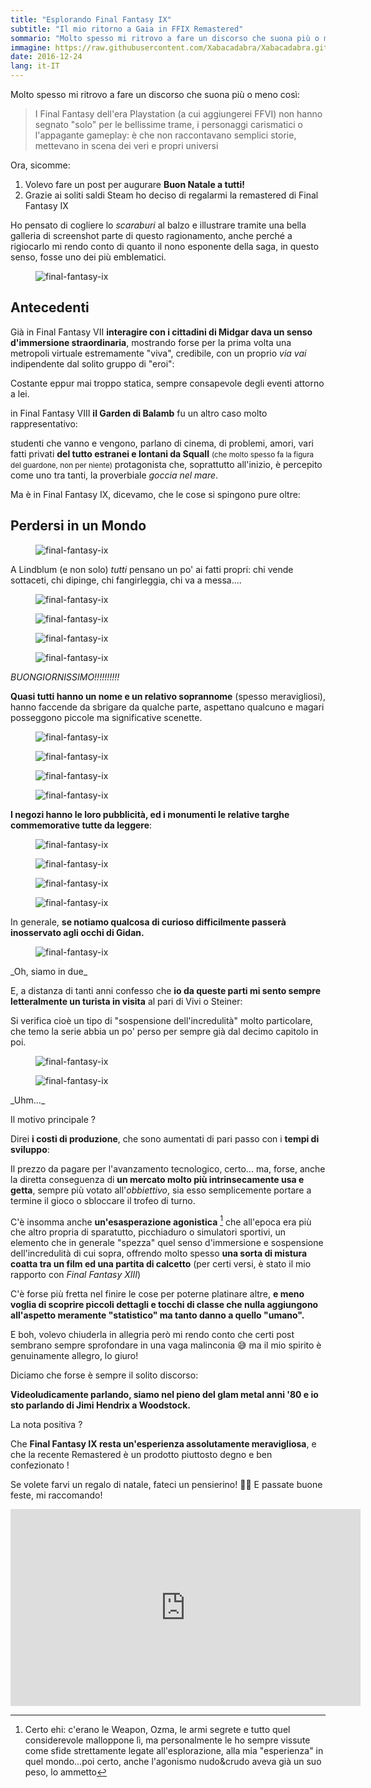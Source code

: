 ```yaml
---
title: "Esplorando Final Fantasy IX"
subtitle: "Il mio ritorno a Gaia in FFIX Remastered"
sommario: "Molto spesso mi ritrovo a fare un discorso che suona più o meno così: I Final Fantasy dell'era Playstation..."
immagine: https://raw.githubusercontent.com/Xabacadabra/Xabacadabra.github.io/master/images//esplorando-final-fantasy-ix.jpg
date: 2016-12-24
lang: it-IT
---
```


Molto spesso mi ritrovo a fare un discorso che suona più o meno così:

> I Final Fantasy dell'era Playstation (a cui aggiungerei FFVI) non hanno segnato "solo" per le bellissime trame, i personaggi carismatici o l'appagante gameplay: è che non raccontavano semplici storie, mettevano in scena dei veri e propri universi

Ora, sicomme:

1. Volevo fare un post per augurare **Buon Natale a tutti!**
2. Grazie ai soliti saldi Steam ho deciso di regalarmi la remastered di Final Fantasy IX

Ho pensato di cogliere lo _scaraburi_ al balzo e illustrare tramite una bella galleria di screenshot parte di questo ragionamento, anche perché a rigiocarlo mi rendo conto di quanto il nono esponente della saga, in questo senso, fosse uno dei più emblematici.

<figure>
	<img src="https://raw.githubusercontent.com/Xabacadabra/Xabacadabra.github.io/master/gallery/final-fantasy-ix/buttalesca.jpg" alt="final-fantasy-ix">
</figure>

## Antecedenti

Già in Final Fantasy VII **interagire con i cittadini di Midgar dava un senso d'immersione straordinaria**, mostrando forse per la prima volta una metropoli virtuale estremamente "viva", credibile, con un proprio _via vai_ indipendente dal solito gruppo di "eroi":

Costante eppur mai troppo statica, sempre consapevole degli eventi attorno a lei.

in Final Fantasy VIII **il Garden di Balamb** fu un altro caso molto rappresentativo:

studenti che vanno e vengono, parlano di cinema, di problemi, amori, vari fatti privati **del tutto estranei e lontani da Squall** <small>(che molto spesso fa la figura del guardone, non per niente)</small> protagonista che, soprattutto all'inizio, è percepito come uno tra tanti, la proverbiale _goccia nel mare_.

Ma è in Final Fantasy IX, dicevamo, che le cose si spingono pure oltre:

## Perdersi in un Mondo

<figure>
	<img src="https://raw.githubusercontent.com/Xabacadabra/Xabacadabra.github.io/master/gallery/final-fantasy-ix/listinoprezzi.jpg" alt="final-fantasy-ix">
</figure>

A Lindblum (e non solo) _tutti_ pensano un po' ai fatti propri: chi vende sottaceti, chi dipinge, chi fangirleggia, chi va a messa....

<figure>
	<img src="https://raw.githubusercontent.com/Xabacadabra/Xabacadabra.github.io/master/gallery/final-fantasy-ix/prete.jpg" alt="final-fantasy-ix">
</figure>

<figure>
	<img src="https://raw.githubusercontent.com/Xabacadabra/Xabacadabra.github.io/master/gallery/final-fantasy-ix/fangirl1.jpg" alt="final-fantasy-ix">
</figure>

<figure>
	<img src="https://raw.githubusercontent.com/Xabacadabra/Xabacadabra.github.io/master/gallery/final-fantasy-ix/fangirl2.jpg" alt="final-fantasy-ix">
</figure>

<figure>
	<img src="https://raw.githubusercontent.com/Xabacadabra/Xabacadabra.github.io/master/gallery/final-fantasy-ix/caffe.jpg" alt="final-fantasy-ix">
</figure>

_BUONGIORNISSIMO!!!!!!!!!!_

**Quasi tutti hanno un nome e un relativo soprannome** (spesso meravigliosi), hanno faccende da sbrigare da qualche parte, aspettano qualcuno e magari posseggono piccole ma significative scenette.

<figure>
	<img src="https://raw.githubusercontent.com/Xabacadabra/Xabacadabra.github.io/master/gallery/final-fantasy-ix/ryo.jpg" alt="final-fantasy-ix">
</figure>

<figure>
	<img src="https://raw.githubusercontent.com/Xabacadabra/Xabacadabra.github.io/master/gallery/final-fantasy-ix/torres1.jpg" alt="final-fantasy-ix">
</figure>

<figure>
	<img src="https://raw.githubusercontent.com/Xabacadabra/Xabacadabra.github.io/master/gallery/final-fantasy-ix/torres2.jpg" alt="final-fantasy-ix">
</figure>

<figure>
	<img src="https://raw.githubusercontent.com/Xabacadabra/Xabacadabra.github.io/master/gallery/final-fantasy-ix/sam.jpg" alt="final-fantasy-ix">
</figure>

**I negozi hanno le loro pubblicità, ed i monumenti le relative targhe commemorative tutte da leggere**:

<figure>
	<img src="https://raw.githubusercontent.com/Xabacadabra/Xabacadabra.github.io/master/gallery/final-fantasy-ix/pescheria.jpg" alt="final-fantasy-ix">
</figure>

<figure>
	<img src="https://raw.githubusercontent.com/Xabacadabra/Xabacadabra.github.io/master/gallery/final-fantasy-ix/peppe.jpg" alt="final-fantasy-ix">
</figure>

<figure>
	<img src="https://raw.githubusercontent.com/Xabacadabra/Xabacadabra.github.io/master/gallery/final-fantasy-ix/cliente.jpg" alt="final-fantasy-ix">
</figure>

<figure>
	<img src="https://raw.githubusercontent.com/Xabacadabra/Xabacadabra.github.io/master/gallery/final-fantasy-ix/cid8.jpg" alt="final-fantasy-ix">
</figure>

In generale, **se notiamo qualcosa di curioso difficilmente passerà inosservato agli occhi di Gidan.**

<figure>
	<img src="https://raw.githubusercontent.com/Xabacadabra/Xabacadabra.github.io/master/gallery/final-fantasy-ix/cargo.jpg" alt="final-fantasy-ix">
</figure>
_Oh, siamo in due_

E, a distanza di tanti anni confesso che **io da queste parti mi sento sempre letteralmente un turista in visita** al pari di Vivi o Steiner:

Si verifica cioè un tipo di "sospensione dell'incredulità" molto particolare, che temo la serie abbia un po' perso per sempre già dal decimo capitolo in poi.

<figure>
	<img src="https://raw.githubusercontent.com/Xabacadabra/Xabacadabra.github.io/master/gallery/final-fantasy-ix/scigu.jpg" alt="final-fantasy-ix">
</figure>

<figure>
	<img src="https://raw.githubusercontent.com/Xabacadabra/Xabacadabra.github.io/master/gallery/final-fantasy-ix/manolo.jpg" alt="final-fantasy-ix">
</figure>
_Uhm..._

Il motivo principale ?

Direi **i costi di produzione**, che sono aumentati di pari passo con i **tempi di sviluppo**:

Il prezzo da pagare per l'avanzamento tecnologico, certo... ma, forse, anche la diretta conseguenza di **un mercato molto più intrinsecamente usa e getta**, sempre più votato all'_obbiettivo_, sia esso semplicemente portare a termine il gioco o sbloccare il trofeo di turno.

C'è insomma anche **un'esasperazione agonistica** [^agonistica] che all'epoca era più che altro propria di sparatutto, picchiaduro o simulatori sportivi, un elemento che in generale "spezza" quel senso d'immersione e sospensione dell'incredulità di cui sopra, offrendo molto spesso **una sorta di mistura coatta tra un film ed una partita di calcetto** (per certi versi, è stato il mio rapporto con _Final Fantasy XIII_)

C'è forse più fretta nel finire le cose per poterne platinare altre, **e meno voglia di scoprire piccoli dettagli e tocchi di classe che nulla aggiungono all'aspetto meramente "statistico" ma tanto danno a quello "umano".**

E boh, volevo chiuderla in allegria però mi rendo conto che certi post sembrano sempre sprofondare in una vaga malinconia 😅 ma il mio spirito è genuinamente allegro, lo giuro!

Diciamo che forse è sempre il solito discorso:

**Videoludicamente parlando, siamo nel pieno del glam metal anni '80 e io sto parlando di Jimi Hendrix a Woodstock.**

La nota positiva ?

Che **Final Fantasy IX resta un'esperienza assolutamente meravigliosa**, e che la recente Remastered è un prodotto piuttosto degno e ben confezionato !

Se volete farvi un regalo di natale, fateci un pensierino! 🎅🏻 E passate buone feste, mi raccomando!

<iframe width="560" height="315" src="https://www.youtube.com/embed/QJBUZqDPbao" frameborder="0" allowfullscreen></iframe>

[^agonistica]: Certo ehi: c'erano le Weapon, Ozma, le armi segrete e tutto quel considerevole malloppone lì, ma personalmente le ho sempre vissute come sfide strettamente legate all'esplorazione, alla mia "esperienza" in quel mondo...poi certo, anche l'agonismo nudo&crudo aveva già un suo peso, lo ammetto
